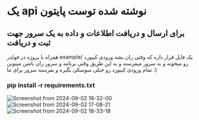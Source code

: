 # یک api نوشته شده توست پایتون 
## برای ارسال و دریافت اطلاعات و داده به یک سرور جهت ثبت و دریافت

همراه با پروژه در فولدر example/ یک فایل قرار داره که وقتی ران بشه ورودی کیبورد رو میخونه و به سرور میفرسته
و به این طریق وقتی برنامه و سرور ران باشن میتونن تمام ورودی کیبورد رو خیلی سوسکی بگیره و بفرسته سرور برای ما :)

### pip install -r requirements.txt
![Screenshot from 2024-09-02 18-32-00](https://github.com/user-attachments/assets/2802babf-e0a6-4d6a-842b-df52cc9e1596)
![Screenshot from 2024-09-02 17-08-21](https://github.com/user-attachments/assets/0e9326d1-ac9e-4f3b-98e1-30c27079d357)
![Screenshot from 2024-09-02 18-33-18](https://github.com/user-attachments/assets/49d2469c-4d32-4b66-80be-46a2a9c5729c)
